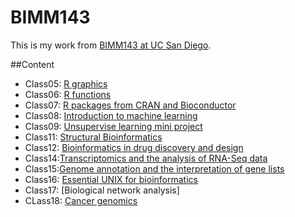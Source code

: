 # BIMM143
This is my work from [BIMM143 at UC San Diego](https://bioboot.github.io/bimm143_F19/).

##Content
- Class05: [R graphics](https://github.com/yy-kwan/BIMM143/blob/master/Class05/Class05.md)
- Class06: [R functions](https://github.com/yy-kwan/BIMM143/blob/master/Class06/Class6.md)
- Class07: [R packages from CRAN and Bioconductor](https://github.com/yy-kwan/BIMM143/blob/master/Class07/Class07.md) 
- Class08: [Introduction to machine learning](https://github.com/yy-kwan/BIMM143/blob/master/Class08/Class08.md)
- Class09: [Unsupervise learning mini project](https://github.com/yy-kwan/BIMM143/blob/master/class09/class09.md)
- Class11: [Structural Bioinformatics](https://github.com/yy-kwan/BIMM143/blob/master/Class11/Class11.md)
- Class12: [Bioinformatics in drug discovery and design](https://github.com/yy-kwan/BIMM143/blob/master/Class12/Class12.md)
- Class14:[Transcriptomics and the analysis of RNA-Seq data](https://github.com/yy-kwan/BIMM143/blob/master/Class14/Class-14.md)
- Class15:[Genome annotation and the interpretation of gene lists](https://github.com/yy-kwan/BIMM143/blob/master/Class15/Class15.md)
- Class16: [Essential UNIX for bioinformatics](https://github.com/yy-kwan/BIMM143/blob/master/Class-16.md)
- Class17: [Biological network analysis]
- CLass18: [Cancer genomics](https://github.com/yy-kwan/BIMM143/blob/master/Class18/Class18.md)
